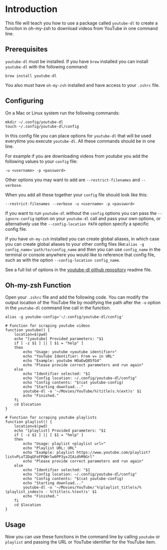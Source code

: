 # Introduction

This file will teach you how to use a package called `youtube-dl` to create a funciton in oh-my-zsh to download videos from YouTube in one command line.

## Prerequisites

`youtube-dl` must be installed. If you have `brew` installed you can install `youtube-dl` with the following command:

```
brew install youtube-dl
```

You also must have `oh-my-zsh` installed and have access to your `.zshrc` file.

## Configuring

On a Mac or Linux system run the following commands:

```
mkdir ~/.config/youtube-dl
touch ~/.config/youtube-dl/config
```

In this config file you can place options for `youtube-dl` that will be used everytime you execute `youtube-dl`. All these commands should be in one line.

For example if you are downloading videos from youtube you add the following values to your `config` file:

```
-u <username> -p <password>
```

Other options you may want to add are `--restrict-filenames` and `--verbose`.

When you add all these together your `config` file should look like this:

```
--restrict-filenames --verbose -u <username> -p <password>
```

If you want to run `youtube-dl` without the `config` options you can pass the `--ignore-config` option on your `youtube-dl` call and pass your own options, or alternatively use the `--config-location PATH` option specify a specific config file.

If you have `oh-my-zsh` installed you can create global aliases, in which case you can create global aliases to your other config files like:`alias -g config_name='path/to/config_name` and then you can use `config_name` in the terminal or console anywhere you would like to reference that config file, such as with the option `--config-location config_name`.

See a full list of options in the [youtube-dl github repository](https://github.com/ytdl-org/youtube-dl) readme file.

## Oh-my-zsh Function

Open your `.zshrc` file and add the following code. You can modify the output location of the YouTube file by modifying the path after the `-o` option in the `youtube-dl` command line call in the function.

```
alias -g youtube-config='~/.config/youtube-dl/config'

# Function for scraping youtube videos
function youtube() {
	location=$(pwd)
	echo "[youtube] Provided parameters: "$1
	if [ -z $1 ] || [ $1 = "help" ]
	then
		echo "Usage: youtube <youtube identifier>"
		echo "YouTube Identifier: From v= in URL"
		echo "Example: youtube HOaEwQ85fG4"
		echo "Please provide correct parameters and run again"
	else
		echo "Identifier selected: "$1
		echo "Config location: ~/.config/youtube-dl/config"
		echo "Config contents: "$(cat youtube-config)
		echo "Starting download..."
		youtube-dl -o '~/Movies/YouTube/%(title)s.%(ext)s' $1
		echo "Finished."
	fi
	cd $location
}

# Function for scraping youtube playlists
function playlist() {
	location=$(pwd)
	echo "[playlist] Provided parameters: "$1
	if [ -z $1 ] || [ $1 = "help" ]
	then
		echo "Usage: playlist <playlist url>"
		echo "Playlist URL: URL"
		echo "Example: playlist https://www.youtube.com/playlist?list=PLuT2DqGFoFPQWrlw0PP3yxJIAidhM9Grl"
		echo "Please provide correct parameters and run again"
	else
		echo "Identifier selected: "$1
		echo "Config location: ~/.config/youtube-dl/config"
		echo "Config contents: "$(cat youtube-config)
		echo "Starting download..."
		youtube-dl -o '~/Movies/YouTube/'%(playlist_title)s/%(playlist_index)s - %(title)s.%(ext)s' $1
		echo "Finished."
	fi
	cd $location
}
```

## Usage

Now you can use these functions in the command line by calling `youtube` or `playlist` and passing the URL or YouTube identifier for the YouTube item.

